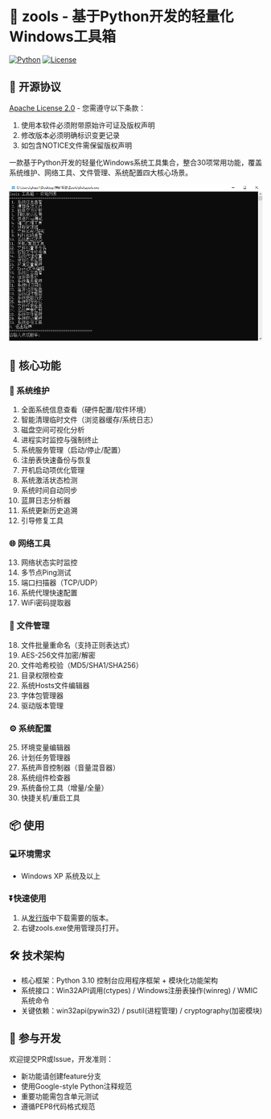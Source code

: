 # 🧰 zools - 基于Python开发的轻量化Windows工具箱

[![Python](https://img.shields.io/badge/Python-3.10%2B-blue?logo=python)](https://python.org)
[![License](https://img.shields.io/badge/License-Apache%202.0-blue.svg)](https://opensource.org/licenses/Apache-2.0)

## 📄 开源协议
[Apache License 2.0](LICENSE) - 您需遵守以下条款：
1. 使用本软件必须附带原始许可证及版权声明
2. 修改版本必须明确标识变更记录
3. 如包含NOTICE文件需保留版权声明

一款基于Python开发的轻量化Windows系统工具集合，整合30项常用功能，覆盖系统维护、网络工具、文件管理、系统配置四大核心场景。

![软件截图](./screenshot.png)

## 🚀 核心功能

### 🔧 系统维护
1. 全面系统信息查看（硬件配置/软件环境）
2. 智能清理临时文件（浏览器缓存/系统日志）
3. 磁盘空间可视化分析
4. 进程实时监控与强制终止
5. 系统服务管理（启动/停止/配置）
6. 注册表快速备份与恢复
7. 开机启动项优化管理
8. 系统激活状态检测
9. 系统时间自动同步
10. 蓝屏日志分析器
11. 系统更新历史追溯
12. 引导修复工具

### 🌐 网络工具
13. 网络状态实时监控
14. 多节点Ping测试
15. 端口扫描器（TCP/UDP）
16. 系统代理快速配置
17. WiFi密码提取器

### 📁 文件管理
18. 文件批量重命名（支持正则表达式）
19. AES-256文件加密/解密
20. 文件哈希校验（MD5/SHA1/SHA256）
21. 目录权限检查
22. 系统Hosts文件编辑器
23. 字体包管理器
24. 驱动版本管理

### ⚙️ 系统配置
25. 环境变量编辑器
26. 计划任务管理器
27. 系统声音控制器（音量混音器）
28. 系统组件检查器
29. 系统备份工具（增量/全量）
30. 快捷关机/重启工具

## 📦 使用

### 💻环境需求
- Windows XP 系统及以上

### ⏬快速使用
1. 从[发行版](https://github.com/zhaotxpro/zools/releases/tag/alpha)中下载需要的版本。
2. 右键zools.exe使用管理员打开。

## 🛠️ 技术架构
- 核心框架：Python 3.10 控制台应用程序框架 + 模块化功能架构
- 系统接口：Win32API调用(ctypes) / Windows注册表操作(winreg) / WMIC系统命令
- 关键依赖：win32api(pywin32) / psutil(进程管理) / cryptography(加密模块)

## 🤝 参与开发
欢迎提交PR或Issue，开发准则：
- 新功能请创建feature分支
- 使用Google-style Python注释规范
- 重要功能需包含单元测试
- 遵循PEP8代码格式规范
